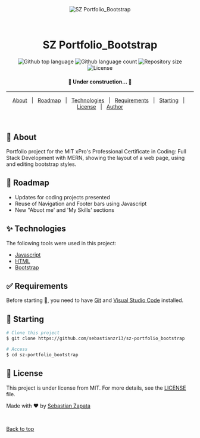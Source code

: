 <div align="center" id="top"> 
  <img src="./.github/app.gif" alt="SZ Portfolio_Bootstrap" />

  &#xa0;

</div>

<h1 align="center">SZ Portfolio_Bootstrap</h1>

<p align="center">
  <img alt="Github top language" src="https://img.shields.io/github/languages/top/sebastianzr13/sz-portfolio_bootstrap?color=56BEB8">

  <img alt="Github language count" src="https://img.shields.io/github/languages/count/sebastianzr13/sz-portfolio_bootstrap?color=56BEB8">

  <img alt="Repository size" src="https://img.shields.io/github/repo-size/sebastianzr13/sz-portfolio_bootstrap?color=56BEB8">

  <img alt="License" src="https://img.shields.io/github/license/sebastianzr13/sz-portfolio_bootstrap?color=56BEB8">


</p>

<!-- Status -->


<h4 align="center"> 
	🚧  Under construction...  🚧
</h4> 

<hr>

<p align="center">
  <a href="#dart-about">About</a> &#xa0; | &#xa0; 
  <a href="#rocket-roadmap">Roadmap</a> &#xa0; | &#xa0; 
  <a href="#sparkles-technologies">Technologies</a> &#xa0; | &#xa0;
  <a href="#white_check_mark-requirements">Requirements</a> &#xa0; | &#xa0;
  <a href="#checkered_flag-starting">Starting</a> &#xa0; | &#xa0;
  <a href="#memo-license">License</a> &#xa0; | &#xa0;
  <a href="https://github.com/sebastianzr13" target="_blank">Author</a>
</p>

<br>

## :dart: About ##

Portfolio project for the MIT xPro's Professional Certificate in Coding: Full Stack Development with MERN, showing the layout of a web page, using and editing bootstrap styles.

## :rocket: Roadmap ##

- Updates for coding projects presented
- Reuse of Navigation and Footer bars using Javascript
- New "Abuot me' and 'My Skills' sections


## :sparkles: Technologies ##

The following tools were used in this project:

- [Javascript](https://developer.mozilla.org/es/docs/Web/JavaScript)
- [HTML](https://developer.mozilla.org/es/docs/Web/HTML)
- [Bootstrap](https://getbootstrap.com/)

## :white_check_mark: Requirements ##

Before starting :checkered_flag:, you need to have [Git](https://git-scm.com) and [Visual Studio Code](https://code.visualstudio.com/) installed.

## :checkered_flag: Starting ##

```bash
# Clone this project
$ git clone https://github.com/sebastianzr13/sz-portfolio_bootstrap

# Access
$ cd sz-portfolio_bootstrap

```


## :memo: License ##

This project is under license from MIT. For more details, see the [LICENSE](LICENSE.md) file.


Made with :heart: by <a href="https://github.com/sebastianzr13" target="_blank">Sebastian Zapata</a>

&#xa0;

<a href="#top">Back to top</a>
